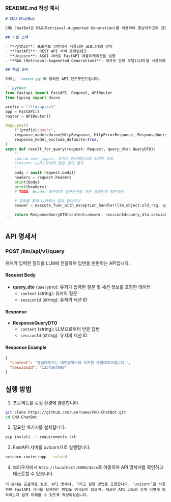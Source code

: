 ### README.md 작성 예시

````markdown
# CNU ChatBot

CNU ChatBot은 RAG(Retrieval-Augmented Generation)를 이용하여 충남대학교와 관련된 다양한 질의에 대한 답변을 제공하는 챗봇 프로젝트입니다. Python과 FastAPI를 사용하여 간단한 REST API 기반의 챗봇을 구현했습니다.

## 기술 스택

- **Python**: 프로젝트 전반에서 사용되는 프로그래밍 언어
- **FastAPI**: REST API 서버 프레임워크
- **Uvicorn**: ASGI 서버로 FastAPI 애플리케이션을 실행
- **RAG (Retrieval-Augmented Generation)**: 대규모 언어 모델(LLM)을 사용하여 문서에서 답변을 검색하고 생성

## 핵심 코드

아래는 `router.py`에 정의된 API 엔드포인트입니다.

```python
from fastapi import FastAPI, Request, APIRouter
from typing import Union

prefix = "/llm/api/v1"
app = FastAPI()
router = APIRouter()

@app.post(
    f"{prefix}/query",
    response_model=Union[HttpResponse, HttpErrorResponse, ResponseQueryDTO],
    response_model_exclude_defaults=True,
)
async def result_for_query(request: Request, query_dto: QueryDTO):
    '''
    :param user_input: 유저가 인터페이스에 입력한 질의
    :return: LLM으로부터 받은 질의 결과
    '''
    body = await request.body()
    headers = request.headers
    print(body)
    print(headers)
    # TODO: Header 확인하여 접근권한을 가진 요청인지 확인하기

    # 질의를 통해 LLM에서 결과 얻어오기
    answer = execute_func_with_exception_handler(llm_object.old_rag, query_dto.content)

    return ResponseQueryDTO(content=answer, sessionId=query_dto.sessionId)
```
````

## API 명세서

### POST /llm/api/v1/query

유저가 입력한 질의를 LLM에 전달하여 답변을 반환하는 API입니다.

#### Request Body

- **query_dto** (`QueryDTO`): 유저가 입력한 질문 및 세션 정보를 포함한 데이터
  - `content` (string): 유저의 질문
  - `sessionId` (string): 유저의 세션 ID

#### Response

- **ResponseQueryDTO**
  - `content` (string): LLM으로부터 받은 답변
  - `sessionId` (string): 유저의 세션 ID

#### Response Example

```json
{
  "content": "충남대학교는 대전광역시에 위치한 국립대학교입니다.",
  "sessionId": "1234567890"
}
```

## 실행 방법

1. 프로젝트를 로컬 환경에 클론합니다.

```bash
git clone https://github.com/username/CNU-ChatBot.git
cd CNU-ChatBot
```

2. 필요한 패키지를 설치합니다.

```bash
pip install -r requirements.txt
```

3. FastAPI 서버를 uvicorn으로 실행합니다.

```bash
uvicorn router:app --reload
```

4. 브라우저에서 `http://localhost:8000/docs`로 이동하여 API 명세서를 확인하고 테스트할 수 있습니다.

```
이 문서는 프로젝트 설명, API 명세서, 그리고 실행 방법을 포함합니다. `uvicorn`을 사용하여 FastAPI 서버를 실행하는 방법도 명시되어 있으며, 제공한 API 코드와 함께 어떻게 동작하는지 쉽게 이해할 수 있도록 작성되었습니다.
```

